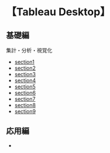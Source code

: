 # 【Tableau Desktop】
## 基礎編 
集計・分析・視覚化
- [section1](basics_01)
- [section2](basics_02)
- [section3](basics_03)
- [section4](basics_04)
- [section5](basics_05)
- [section6](basics_06)
- [section7](basics_07)
- [section8](basics_08)
- [section9](basics_09)

## 応用編
- []()
